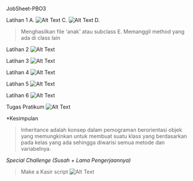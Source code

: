 JobSheet-PBO3

Latihan 1
A.
![Alt Text](https://github.com/lethanfadlil/JobSheet-PBO3/blob/master/a%20Latihan%201.png)
C.
![Alt Text](https://github.com/lethanfadlil/JobSheet-PBO3/blob/master/c%20Latihan%201.png)
D.
> Menghasilkan file 'anak' atau subclass
E.
> Memanggil method yang ada di class lain

Latihan 2
![Alt Text](https://github.com/lethanfadlil/JobSheet-PBO3/blob/master/b%20latihan%202.png)

Latihan 3
![Alt Text](https://github.com/lethanfadlil/JobSheet-PBO3/blob/master/latihan%203.png)

Latihan 4
![Alt Text](https://github.com/lethanfadlil/JobSheet-PBO3/blob/master/latihan%204.png)

Latihan 5
![Alt Text](https://github.com/lethanfadlil/JobSheet-PBO3/blob/master/latihan%205.png)

Latihan 6
![Alt Text](https://github.com/lethanfadlil/JobSheet-PBO3/blob/master/latihan%206.png)

Tugas Pratikum
![Alt Text](https://github.com/lethanfadlil/JobSheet-PBO3/blob/master/tugas%20pratikum.png)

*Kesimpulan
>Inheritance adalah konsep dalam pemograman berorientasi objek yang memungkinkan untuk membuat suatu klass yang berdasarkan pada kelas yang ada sehingga diwarisi semua metode dan variabelnya.


*Special Challenge (Susah + Lama Pengerjaannya)*
>Make a Kasir script
![Alt Text](https://github.com/lethanfadlil/JobSheet-PBO3/blob/master/challenge%20kasir.png)
